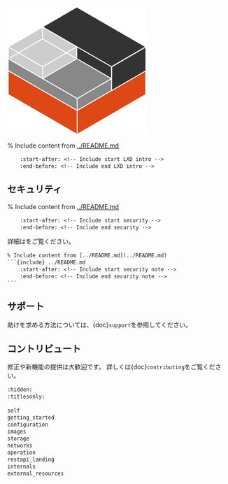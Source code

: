 [![LXD](../doc/_static/download/containers.png)](https://linuxcontainers.org/lxd)

% Include content from [../README.md](../README.md)
```{include} ../README.md
    :start-after: <!-- Include start LXD intro -->
    :end-before: <!-- Include end LXD intro -->
```

## セキュリティ

% Include content from [../README.md](../README.md)
```{include} ../README.md
    :start-after: <!-- Include start security -->
    :end-before: <!-- Include end security -->
```

詳細は[](security.md)をご覧ください。

````{important}
% Include content from [../README.md](../README.md)
```{include} ../README.md
    :start-after: <!-- Include start security note -->
    :end-before: <!-- Include end security note -->
```
````

## サポート

助けを求める方法については、{doc}`support`を参照してください。

## コントリビュート

修正や新機能の提供は大歓迎です。
詳しくは{doc}`contributing`をご覧ください。


```{toctree}
:hidden:
:titlesonly:

self
getting_started
configuration
images
storage
networks
operation
restapi_landing
internals
external_resources
```
